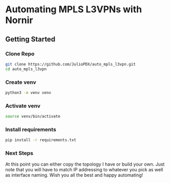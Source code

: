 # Automating MPLS L3VPNs with Nornir

## Getting Started

### Clone Repo

```bash
git clone https://github.com/JulioPDX/auto_mpls_l3vpn.git
cd auto_mpls_l3vpn
```
### Create venv

```bash
python3 -m venv venv
```

### Activate venv

```bash
source venv/bin/activate
```

### Install requirements

```bash
pip install -r requirements.txt
```

### Next Steps

At this point you can either copy the topology I have or build your own. Just note that you will have to match IP addressing to whatever you pick as well as interface naming. Wish you all the best and happy automating!

